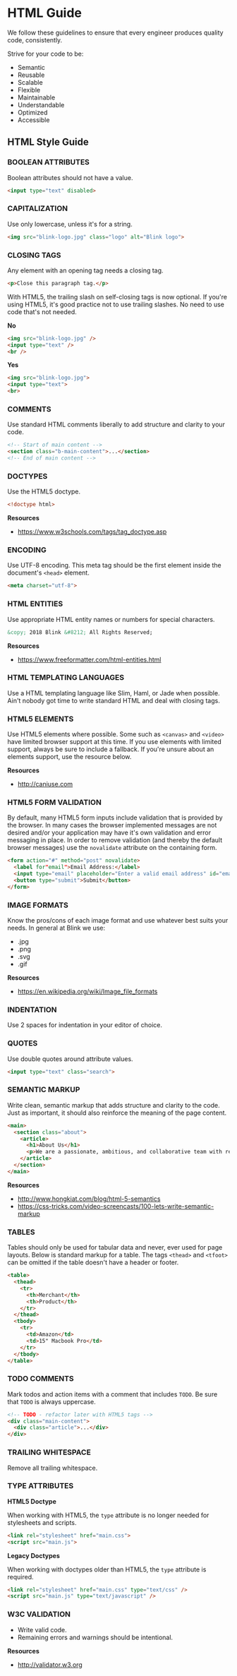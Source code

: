 # HTML Guide
We follow these guidelines to ensure that every engineer produces quality code, consistently.

Strive for your code to be:
* Semantic
* Reusable
* Scalable
* Flexible
* Maintainable
* Understandable
* Optimized
* Accessible

## HTML Style Guide

### BOOLEAN ATTRIBUTES
Boolean attributes should not have a value.
```html
<input type="text" disabled>
```

### CAPITALIZATION
Use only lowercase, unless it's for a string.
```html
<img src="blink-logo.jpg" class="logo" alt="Blink logo">
```

### CLOSING TAGS
Any element with an opening tag needs a closing tag. 
```html
<p>Close this paragraph tag.</p>
```
With HTML5, the trailing slash on self-closing tags is now optional. If you're using HTML5, it's good practice not to use trailing slashes. No need to use code that's not needed.

**No**
```html
<img src="blink-logo.jpg" />
<input type="text" />
<br />
```
**Yes**
```html
<img src="blink-logo.jpg">
<input type="text">
<br>
```

### COMMENTS
Use standard HTML comments liberally to add structure and clarity to your code.
```html
<!-- Start of main content -->
<section class="b-main-content">...</section>
<!-- End of main content -->
```

### DOCTYPES
Use the HTML5 doctype.
```html
<!doctype html>
```

**Resources**
* https://www.w3schools.com/tags/tag_doctype.asp

### ENCODING
Use UTF-8 encoding. This meta tag should be the first element inside the document's `<head>` element.
```html
<meta charset="utf-8">
```

### HTML ENTITIES
Use appropriate HTML entity names or numbers for special characters.
```html
&copy; 2018 Blink &#8212; All Rights Reserved;
```

**Resources**
* https://www.freeformatter.com/html-entities.html

### HTML TEMPLATING LANGUAGES
Use a HTML templating language like Slim, Haml, or Jade when possible. Ain't nobody got time to write standard HTML and deal with closing tags.

### HTML5 ELEMENTS
Use HTML5 elements where possible. Some such as `<canvas>` and `<video>` have limited browser support at this time. If you use elements with limited support, always be sure to include a fallback. If you're unsure about an elements support, use the resource below.

**Resources**
* http://caniuse.com

### HTML5 FORM VALIDATION
By default, many HTML5 form inputs include validation that is provided by the browser. In many cases the browser implemented messages are not desired and/or your application may have it's own validation and error messaging in place. In order to remove validation (and thereby the default browser messages) use the `novalidate` attribute on the containing form.
```html
<form action="#" method="post" novalidate>
  <label for"email">Email Address:</label>
  <input type="email" placeholder="Enter a valid email address" id="email">
  <button type="submit">Submit</button>
</form>
```

### IMAGE FORMATS
Know the pros/cons of each image format and use whatever best suits your needs. In general at Blink we use:
* .jpg
* .png
* .svg
* .gif

**Resources**
* https://en.wikipedia.org/wiki/Image_file_formats

### INDENTATION
Use 2 spaces for indentation in your editor of choice.

### QUOTES
Use double quotes around attribute values.
```html
<input type="text" class="search">
```

### SEMANTIC MARKUP
Write clean, semantic markup that adds structure and clarity to the code. Just as important, it should also reinforce the meaning of the page content.
```html
<main>
  <section class="about">
    <article>
      <h1>About Us</h1>
      <p>We are a passionate, ambitious, and collaborative team with revolutionary clients.</p>
    </article>
  </section>
</main>
```

**Resources**
* http://www.hongkiat.com/blog/html-5-semantics
* https://css-tricks.com/video-screencasts/100-lets-write-semantic-markup

### TABLES
Tables should only be used for tabular data and never, ever used for page layouts. Below is standard markup for a table. The tags `<thead>` and `<tfoot>` can be omitted if the table doesn't have a header or footer.
```html
<table>
  <thead>
    <tr>
      <th>Merchant</th>
      <th>Product</th>
    </tr>
  </thead>
  <tbody>
    <tr>
      <td>Amazon</td>
      <td>15" Macbook Pro</td>
    </tr>
  </tbody>
</table>
```

### TODO COMMENTS
Mark todos and action items with a comment that includes `TODO`. Be sure that `TODO` is always uppercase.
```html
<!-- TODO - refactor later with HTML5 tags -->
<div class="main-content">
  <div class="article">...</div>
</div>
```

### TRAILING WHITESPACE
Remove all trailing whitespace.

### TYPE ATTRIBUTES
**HTML5 Doctype**

When working with HTML5, the `type` attribute is no longer needed for stylesheets and scripts.
```html
<link rel="stylesheet" href="main.css">
<script src="main.js">
```
**Legacy Doctypes**

When working with doctypes older than HTML5, the `type` attribute is required.
```html
<link rel="stylesheet" href="main.css" type="text/css" />
<script src="main.js" type="text/javascript" />
```

### W3C VALIDATION
* Write valid code.
* Remaining errors and warnings should be intentional.

**Resources**
* http://validator.w3.org
